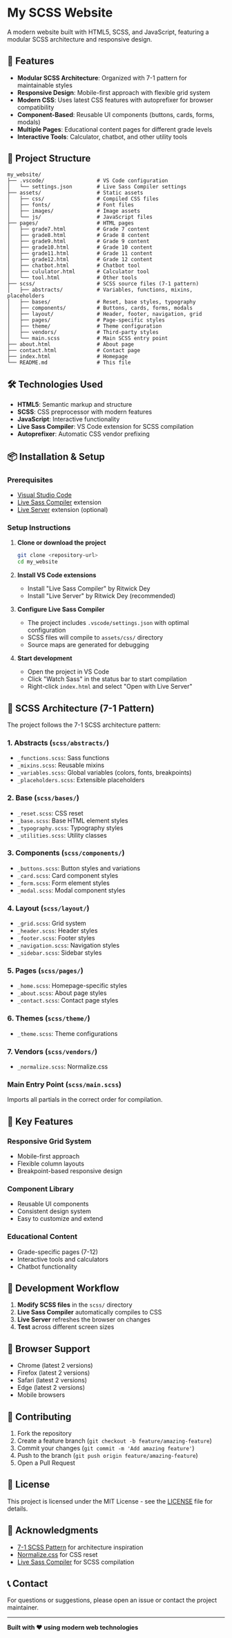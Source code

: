 # My SCSS Website

A modern website built with HTML5, SCSS, and JavaScript, featuring a modular SCSS architecture and responsive design.

## 🚀 Features

- **Modular SCSS Architecture**: Organized with 7-1 pattern for maintainable styles
- **Responsive Design**: Mobile-first approach with flexible grid system
- **Modern CSS**: Uses latest CSS features with autoprefixer for browser compatibility
- **Component-Based**: Reusable UI components (buttons, cards, forms, modals)
- **Multiple Pages**: Educational content pages for different grade levels
- **Interactive Tools**: Calculator, chatbot, and other utility tools

## 📁 Project Structure

```
my_website/
├── .vscode/                 # VS Code configuration
│   └── settings.json        # Live Sass Compiler settings
├── assets/                  # Static assets
│   ├── css/                 # Compiled CSS files
│   ├── fonts/               # Font files
│   ├── images/              # Image assets
│   └── js/                  # JavaScript files
├── pages/                   # HTML pages
│   ├── grade7.html          # Grade 7 content
│   ├── grade8.html          # Grade 8 content
│   ├── grade9.html          # Grade 9 content
│   ├── grade10.html         # Grade 10 content
│   ├── grade11.html         # Grade 11 content
│   ├── grade12.html         # Grade 12 content
│   ├── chatbot.html         # Chatbot tool
│   ├── cululator.html       # Calculator tool
│   └── tool.html            # Other tools
├── scss/                    # SCSS source files (7-1 pattern)
│   ├── abstracts/           # Variables, functions, mixins, placeholders
│   ├── bases/               # Reset, base styles, typography
│   ├── components/          # Buttons, cards, forms, modals
│   ├── layout/              # Header, footer, navigation, grid
│   ├── pages/               # Page-specific styles
│   ├── theme/               # Theme configuration
│   ├── vendors/             # Third-party styles
│   └── main.scss            # Main SCSS entry point
├── about.html               # About page
├── contact.html             # Contact page
├── index.html               # Homepage
└── README.md                # This file
```

## 🛠️ Technologies Used

- **HTML5**: Semantic markup and structure
- **SCSS**: CSS preprocessor with modern features
- **JavaScript**: Interactive functionality
- **Live Sass Compiler**: VS Code extension for SCSS compilation
- **Autoprefixer**: Automatic CSS vendor prefixing

## 📦 Installation & Setup

### Prerequisites

- [Visual Studio Code](https://code.visualstudio.com/)
- [Live Sass Compiler](https://marketplace.visualstudio.com/items?itemName=ritwickdey.live-sass) extension
- [Live Server](https://marketplace.visualstudio.com/items?itemName=ritwickdey.LiveServer) extension (optional)

### Setup Instructions

1. **Clone or download the project**
   ```bash
   git clone <repository-url>
   cd my_website
   ```

2. **Install VS Code extensions**
   - Install "Live Sass Compiler" by Ritwick Dey
   - Install "Live Server" by Ritwick Dey (recommended)

3. **Configure Live Sass Compiler**
   - The project includes `.vscode/settings.json` with optimal configuration
   - SCSS files will compile to `assets/css/` directory
   - Source maps are generated for debugging

4. **Start development**
   - Open the project in VS Code
   - Click "Watch Sass" in the status bar to start compilation
   - Right-click `index.html` and select "Open with Live Server"

## 🎨 SCSS Architecture (7-1 Pattern)

The project follows the 7-1 SCSS architecture pattern:

### 1. Abstracts (`scss/abstracts/`)
- `_functions.scss`: Sass functions
- `_mixins.scss`: Reusable mixins
- `_variables.scss`: Global variables (colors, fonts, breakpoints)
- `_placeholders.scss`: Extensible placeholders

### 2. Base (`scss/bases/`)
- `_reset.scss`: CSS reset
- `_base.scss`: Base HTML element styles
- `_typography.scss`: Typography styles
- `_utilities.scss`: Utility classes

### 3. Components (`scss/components/`)
- `_buttons.scss`: Button styles and variations
- `_card.scss`: Card component styles
- `_form.scss`: Form element styles
- `_modal.scss`: Modal component styles

### 4. Layout (`scss/layout/`)
- `_grid.scss`: Grid system
- `_header.scss`: Header styles
- `_footer.scss`: Footer styles
- `_navigation.scss`: Navigation styles
- `_sidebar.scss`: Sidebar styles

### 5. Pages (`scss/pages/`)
- `_home.scss`: Homepage-specific styles
- `_about.scss`: About page styles
- `_contact.scss`: Contact page styles

### 6. Themes (`scss/theme/`)
- `_theme.scss`: Theme configurations

### 7. Vendors (`scss/vendors/`)
- `_normalize.scss`: Normalize.css

### Main Entry Point (`scss/main.scss`)
Imports all partials in the correct order for compilation.

## 🎯 Key Features

### Responsive Grid System
- Mobile-first approach
- Flexible column layouts
- Breakpoint-based responsive design

### Component Library
- Reusable UI components
- Consistent design system
- Easy to customize and extend

### Educational Content
- Grade-specific pages (7-12)
- Interactive tools and calculators
- Chatbot functionality

## 🚀 Development Workflow

1. **Modify SCSS files** in the `scss/` directory
2. **Live Sass Compiler** automatically compiles to CSS
3. **Live Server** refreshes the browser on changes
4. **Test** across different screen sizes

## 📱 Browser Support

- Chrome (latest 2 versions)
- Firefox (latest 2 versions)
- Safari (latest 2 versions)
- Edge (latest 2 versions)
- Mobile browsers

## 🤝 Contributing

1. Fork the repository
2. Create a feature branch (`git checkout -b feature/amazing-feature`)
3. Commit your changes (`git commit -m 'Add amazing feature'`)
4. Push to the branch (`git push origin feature/amazing-feature`)
5. Open a Pull Request

## 📄 License

This project is licensed under the MIT License - see the [LICENSE](LICENSE) file for details.

## 🙏 Acknowledgments

- [7-1 SCSS Pattern](https://sass-guidelin.es/#the-7-1-pattern) for architecture inspiration
- [Normalize.css](https://necolas.github.io/normalize.css/) for CSS reset
- [Live Sass Compiler](https://github.com/ritwickdey/vscode-live-sass-compiler) for SCSS compilation

## 📞 Contact

For questions or suggestions, please open an issue or contact the project maintainer.

---

**Built with ❤️ using modern web technologies**
